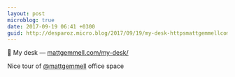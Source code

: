 ```yaml
---
layout: post
microblog: true
date: 2017-09-19 06:41 +0300
guid: http://desparoz.micro.blog/2017/09/19/my-desk-httpsmattgemmellcommydesknice.html
---
```

🔗 My desk — [mattgemmell.com/my-desk/](https://mattgemmell.com/my-desk/)

Nice tour of [@mattgemmell](https://micro.blog/mattgemmell) office space
